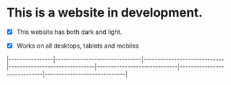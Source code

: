 # This is a website in development.

- [x] This website has both dark and light.
       

- [x] Works on all desktops, tablets and mobiles


|----------------|-------------------------------|-----------------------------|-------------------------------|-----------------------------|-----------------------------|-----------------------------|
